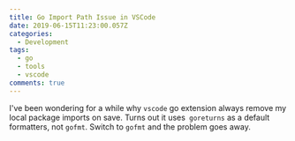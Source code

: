 ```yaml
---
title: Go Import Path Issue in VSCode
date: 2019-06-15T11:23:00.057Z
categories:
  - Development
tags:
  - go
  - tools
  - vscode
comments: true
---
```

I've been wondering for a while why `vscode` go extension always remove my local package imports on save.
Turns out it uses` goreturns` as a default formatters, not `gofmt`. Switch to `gofmt` and the problem goes away.

